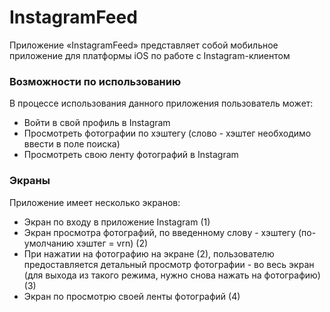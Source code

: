 # InstagramFeed
Приложение «InstagramFeed» представляет собой мобильное приложение для платформы iOS по работе с Instagram-клиентом

### Возможности по использованию
В процессе использования данного приложения пользователь может:
- Войти в свой профиль в Instagram 
- Просмотреть фотографии по хэштегу (слово - хэштег необходимо ввести в поле поиска)
- Просмотреть свою ленту фотографий в Instagram

### Экраны
Приложение имеет несколько экранов:
- Экран по входу в приложение Instagram (1)
- Экран просмотра фотографий, по введенному слову - хэштегу (по-умолчанию хэштег = vrn) (2)
- При нажатии на фотографию на экране (2), пользователю предоставляется детальный просмотр фотографии - во весь экран (для выхода из такого режима, нужно снова нажать на фотографию) (3)
- Экран по просмотрю своей ленты фотографий (4)
